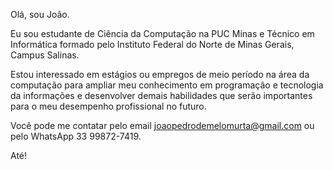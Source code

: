 Olá, sou João. 

Eu sou estudante de Ciência da Computação na PUC Minas e Técnico em Informática formado pelo Instituto Federal do Norte de Minas Gerais, Campus Salinas. 

Estou interessado em estágios ou empregos de meio período na área da computação para ampliar meu conhecimento em programação e 
tecnologia da informações e desenvolver demais habilidades que serão importantes para o meu desempenho profissional no futuro.

Você pode me contatar pelo email joaopedrodemelomurta@gmail.com ou pelo WhatsApp 33 99872-7419.

Até! 

